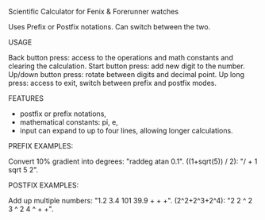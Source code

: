 Scientific Calculator for Fenix & Forerunner watches

Uses Prefix or Postfix notations. Can switch between the two.

USAGE

Back button press: access to the operations and math constants and clearing the calculation.
Start button press: add new digit to the number.
Up/down button press: rotate between digits and decimal point.
Up long press: access to exit, switch between prefix and postfix modes.

FEATURES

- postfix or prefix notations,
- mathematical constants: pi, e,
- input can expand to up to four lines, allowing longer calculations.

PREFIX EXAMPLES:

Convert 10% gradient into degrees: "raddeg atan 0.1".
((1+sqrt(5)) / 2): "/ + 1 sqrt 5 2".

POSTFIX EXAMPLES:

Add up multiple numbers: "1.2 3.4 101 39.9 + + +".
(2^2+2^3+2^4): "2 2 ^ 2 3 ^ 2 4 ^ + +".